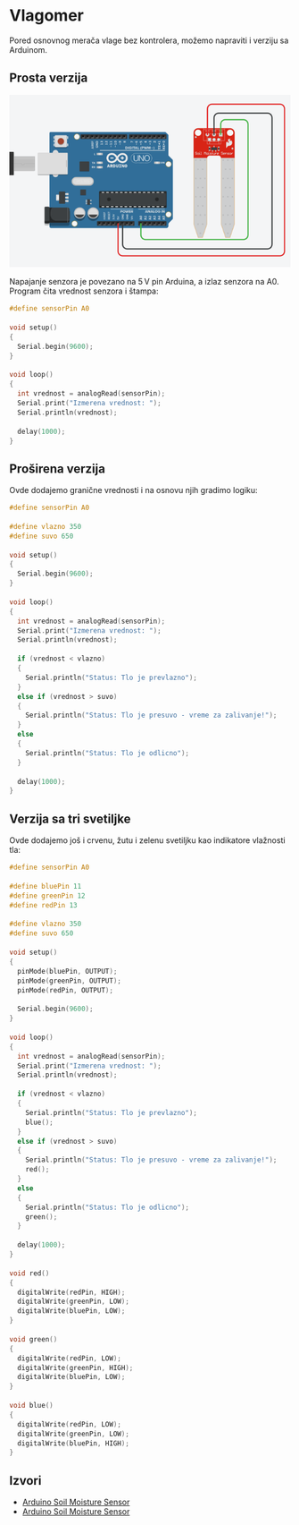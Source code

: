 # Vlagomer

Pored osnovnog merača vlage bez kontrolera, možemo napraviti i verziju sa Arduinom.

## Prosta verzija

![](../slike/vlagomer.png)

Napajanje senzora je povezano na 5 V pin Arduina, a izlaz senzora na A0. Program čita vrednost senzora i štampa:

```c
#define sensorPin A0

void setup()
{
  Serial.begin(9600);
}

void loop()
{
  int vrednost = analogRead(sensorPin);
  Serial.print("Izmerena vrednost: ");
  Serial.println(vrednost);

  delay(1000);
}
```

## Proširena verzija

Ovde dodajemo granične vrednosti i na osnovu njih gradimo logiku:

```c
#define sensorPin A0

#define vlazno 350
#define suvo 650

void setup()
{
  Serial.begin(9600);
}

void loop()
{
  int vrednost = analogRead(sensorPin);
  Serial.print("Izmerena vrednost: ");
  Serial.println(vrednost);

  if (vrednost < vlazno)
  {
    Serial.println("Status: Tlo je prevlazno");
  }
  else if (vrednost > suvo)
  {
    Serial.println("Status: Tlo je presuvo - vreme za zalivanje!");
  }
  else
  {
    Serial.println("Status: Tlo je odlicno");
  }

  delay(1000);
}
```

## Verzija sa tri svetiljke

Ovde dodajemo još i crvenu, žutu i zelenu svetiljku kao indikatore vlažnosti tla:

```c
#define sensorPin A0

#define bluePin 11
#define greenPin 12
#define redPin 13

#define vlazno 350
#define suvo 650

void setup()
{
  pinMode(bluePin, OUTPUT);
  pinMode(greenPin, OUTPUT);
  pinMode(redPin, OUTPUT);

  Serial.begin(9600);
}

void loop()
{
  int vrednost = analogRead(sensorPin);
  Serial.print("Izmerena vrednost: ");
  Serial.println(vrednost);

  if (vrednost < vlazno)
  {
    Serial.println("Status: Tlo je prevlazno");
    blue();
  }
  else if (vrednost > suvo)
  {
    Serial.println("Status: Tlo je presuvo - vreme za zalivanje!");
    red();
  }
  else
  {
    Serial.println("Status: Tlo je odlicno");
    green();
  }

  delay(1000);
}

void red()
{
  digitalWrite(redPin, HIGH);
  digitalWrite(greenPin, LOW);
  digitalWrite(bluePin, LOW);
}

void green()
{
  digitalWrite(redPin, LOW);
  digitalWrite(greenPin, HIGH);
  digitalWrite(bluePin, LOW);
}

void blue()
{
  digitalWrite(redPin, LOW);
  digitalWrite(greenPin, LOW);
  digitalWrite(bluePin, HIGH);
}
```

## Izvori

- [Arduino Soil Moisture Sensor](https://www.instructables.com/Arduino-Soil-Moisture-Sensor/)
- [Arduino Soil Moisture Sensor](https://www.instructables.com/Soil-Moisture-Sensor)